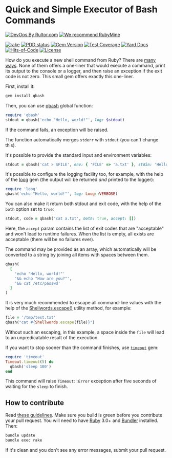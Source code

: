 # Quick and Simple Executor of Bash Commands

[![DevOps By Rultor.com](http://www.rultor.com/b/yegor256/qbash)](http://www.rultor.com/p/yegor256/qbash)
[![We recommend RubyMine](https://www.elegantobjects.org/rubymine.svg)](https://www.jetbrains.com/ruby/)

[![rake](https://github.com/yegor256/qbash/actions/workflows/rake.yml/badge.svg)](https://github.com/yegor256/qbash/actions/workflows/rake.yml)
[![PDD status](http://www.0pdd.com/svg?name=yegor256/qbash)](http://www.0pdd.com/p?name=yegor256/qbash)
[![Gem Version](https://badge.fury.io/rb/qbash.svg)](http://badge.fury.io/rb/qbash)
[![Test Coverage](https://img.shields.io/codecov/c/github/yegor256/qbash.svg)](https://codecov.io/github/yegor256/qbash?branch=master)
[![Yard Docs](http://img.shields.io/badge/yard-docs-blue.svg)](http://rubydoc.info/github/yegor256/qbash/master/frames)
[![Hits-of-Code](https://hitsofcode.com/github/yegor256/qbash)](https://hitsofcode.com/view/github/yegor256/qbash)
[![License](https://img.shields.io/badge/license-MIT-green.svg)](https://github.com/yegor256/qbash/blob/master/LICENSE.txt)

How do you execute a new shell command from Ruby?
There are [many ways](https://stackoverflow.com/questions/2232).
None of them offers a one-liner that would execute a command, print
its output to the console or a logger, and then raise an exception if
the exit code is not zero. This small gem offers exactly this one-liner.

First, install it:

```bash
gem install qbash
```

Then, you can use [qbash][qbash] global function:

```ruby
require 'qbash'
stdout = qbash('echo "Hello, world!"', log: $stdout)
```

If the command fails, an exception will be raised.

The function automatically merges `stderr` with `stdout`
(you can't change this).

It's possible to provide the standard input and environment variables:

```ruby
stdout = qbash('cat > $FILE', env: { 'FILE' => 'a.txt' }, stdin: 'Hello!')
```

It's possible to configure the logging facility too, for example, with the help
of the [loog](https://github.com/yegor256/loog) gem (the output
will be returned _and_ printed to the logger):

```ruby
require 'loog'
qbash('echo "Hello, world!"', log: Loog::VERBOSE)
```

You can also make it return both stdout and exit code, with the help
of the `both` option set to `true`:

```ruby
stdout, code = qbash('cat a.txt', both: true, accept: [])
```

Here, the `accept` param contains the list of exit codes that are "acceptable"
and won't lead to runtime failures. When the list is empty, all exists are
acceptable (there will be no failures ever).

The command may be provided as an array, which automatically will be
converted to a string by joining all items with spaces between them.

```ruby
qbash(
  [
    'echo "Hello, world!"'
    '&& echo "How are you?"',
    '&& cat /etc/passwd'
  ]
)
```

It is very much recommended to escape all command-line values with the help
of the [Shellwords.escape()][shellwords] utility method, for example:

```ruby
file = '/tmp/test.txt'
qbash("cat #{Shellwords.escape(file)}")
```

Without such an escaping, in this example, a space inside the `file`
will lead to an unpredicatable result of the execution.

If you want to stop sooner than the command finishes, use
[`timeout`](https://github.com/ruby/timeout) gem:

```ruby
require 'timeout'
Timeout.timeout(5) do
  qbash('sleep 100')
end
```

This command will raise `Timeout::Error` exception after five seconds
of waiting for the `sleep` to finish.

## How to contribute

Read
[these guidelines](https://www.yegor256.com/2014/04/15/github-guidelines.html).
Make sure you build is green before you contribute
your pull request. You will need to have
[Ruby](https://www.ruby-lang.org/en/) 3.0+ and
[Bundler](https://bundler.io/) installed. Then:

```bash
bundle update
bundle exec rake
```

If it's clean and you don't see any error messages, submit your pull request.

[shellwords]: https://ruby-doc.org/stdlib-3.0.1/libdoc/shellwords/rdoc/Shellwords.html
[qbash]: https://rubydoc.info/github/yegor256/qbash/master/Kernel#qbash-instance_method
